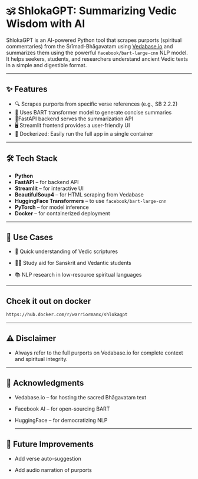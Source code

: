 # 🕉️ ShlokaGPT: Summarizing Vedic Wisdom with AI

ShlokaGPT is an AI-powered Python tool that scrapes purports (spiritual commentaries) from the Śrīmad-Bhāgavatam using [Vedabase.io](https://vedabase.io/) and summarizes them using the powerful `facebook/bart-large-cnn` NLP model. It helps seekers, students, and researchers understand ancient Vedic texts in a simple and digestible format.

---

## ✨ Features

- 🔍 Scrapes purports from specific verse references (e.g., SB 2.2.2)
- 🧠 Uses BART transformer model to generate concise summaries
- 📜FastAPI backend serves the summarization API
- 🖥️ Streamlit frontend provides a user-friendly UI
- 🐳 Dockerized: Easily run the full app in a single container

---

## 🛠️ Tech Stack

- **Python**
- **FastAPI** – for backend API
- **Streamlit** – for interactive UI
- **BeautifulSoup4** – for HTML scraping from Vedabase
- **HuggingFace Transformers** – to use `facebook/bart-large-cnn`
- **PyTorch** – for model inference
- **Docker** – for containerized deployment


---

## 🧘 Use Cases

- 📖 Quick understanding of Vedic scriptures

- 🧑‍🎓 Study aid for Sanskrit and Vedantic students

- 📚 NLP research in low-resource spiritual languages

---

## Chcek it out on docker
```bash
https://hub.docker.com/r/warriormanx/shlokagpt
```
---

## ⚠️ Disclaimer

- Always refer to the full purports on Vedabase.io for complete context and spiritual integrity.
---

## 🙏 Acknowledgments
- Vedabase.io – for hosting the sacred Bhāgavatam text

- Facebook AI – for open-sourcing BART

- HuggingFace – for democratizing NLP

  ---

## 🧠 Future Improvements
- Add verse auto-suggestion

- Add audio narration of purports
